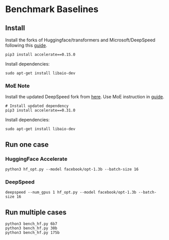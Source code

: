 # Benchmark Baselines

## Install
Install the forks of Huggingface/transformers and Microsoft/DeepSpeed following this [guide](../third_party/README.md).

```
pip3 install accelerate==0.15.0
```
Install dependencies:
```
sudo apt-get install libaio-dev
```

### MoE Note 
Install the updated DeepSpeed fork from [here](https://github.com/microsoft/DeepSpeed). Use MoE instruction in [guide](../third_party/README.md).
```
# Install updated dependency 
pip3 install accelerate==0.31.0 
```
Install dependencies:
```
sudo apt-get install libaio-dev
```

## Run one case

### HuggingFace Accelerate
```
python3 hf_opt.py --model facebook/opt-1.3b --batch-size 16
```

### DeepSpeed 
```
deepspeed --num_gpus 1 hf_opt.py --model facebook/opt-1.3b --batch-size 16
```

## Run multiple cases
```
python3 bench_hf.py 6b7
python3 bench_hf.py 30b
python3 bench_hf.py 175b
```
